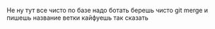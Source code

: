 Не ну тут все чисто по базе надо ботать
берешь чисто git merge и пишешь название ветки
кайфуешь так сказать
